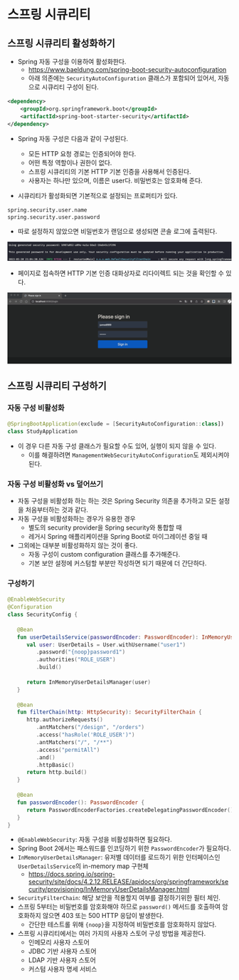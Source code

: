 # 스프링 시큐리티

## 스프링 시큐리티 활성화하기

- Spring 자동 구성을 이용하여 활성화한다.
	- https://www.baeldung.com/spring-boot-security-autoconfiguration
	- 아래 의존에는 `SecurityAutoConfiguration` 클래스가 포함되어 있어서, 자동으로 시큐리티 구성이 된다.

```xml
<dependency> 
	<groupId>org.springframework.boot</groupId> 
	<artifactId>spring-boot-starter-security</artifactId> 
</dependency>
```

- Spring 자동 구성은 다음과 같이 구성된다.
	- 모든 HTTP 요청 경로는 인증되어야 한다.
	- 어떤 특정 역할이나 권한이 없다.
	- 스프링 시큐리티의 기본 HTTP 기본 인증을 사용해서 인증된다.
	- 사용자는 하나만 있으며, 이름은 user다. 비밀번호는 암호화해 준다.

- 시큐리티가 활성화되면 기본적으로 설정되는 프로퍼티가 있다.

```
spring.security.user.name
spring.security.user.password
```

- 따로 설정하지 않았으면 비밀번호가 랜덤으로 생성되면 콘솔 로그에 출력된다.

![](assets/Pasted%20image%2020230530210443.png)

- 페이지로 접속하면 HTTP 기본 인증 대화상자로 리다이렉트 되는 것을 확인할 수 있다.

![](assets/Pasted%20image%2020230530210548.png)

## 스프링 시큐리티 구성하기

### 자동 구성 비활성화

```kotlin
@SpringBootApplication(exclude = [SecurityAutoConfiguration::class])  
class StudyApplication
```

- 이 경우 다른 자동 구성 클래스가 필요할 수도 있어, 실행이 되지 않을 수 있다.
	- 이를 해결하려면 `ManagementWebSecurityAutoConfiguration`도 제외시켜야된다.

### 자동 구성 비활성화 vs 덮어쓰기

- 자동 구성을 비활성화 하는 하는 것은 Spring Security 의존을 추가하고 모든 설정을 처음부터하는 것과 같다.
- 자동 구성을 비활성화하는 경우가 유용한 경우
	- 별도의 security provider을 Spring security와 통합할 때
	- 레거시 Spring 애플리케이션을 Spring Boot로 마이그레이션 중일 때
- 그외에는 대부분 비활성화하지 않는 것이 좋다.
	- 자동 구성이 custom configuration 클래스를 추가해준다.
	- 기본 보안 설정에 커스텀할 부분만 작성하면 되기 때문에 더 간단하다.

### 구성하기

```kotlin
@EnableWebSecurity  
@Configuration  
class SecurityConfig {  
  
   @Bean  
   fun userDetailsService(passwordEncoder: PasswordEncoder): InMemoryUserDetailsManager {  
      val user: UserDetails = User.withUsername("user1")  
         .password("{noop}password1")  
         .authorities("ROLE_USER")  
         .build()  
  
      return InMemoryUserDetailsManager(user)  
   }  
  
   @Bean  
   fun filterChain(http: HttpSecurity): SecurityFilterChain {  
      http.authorizeRequests()  
         .antMatchers("/design", "/orders")  
         .access("hasRole('ROLE_USER')")  
         .antMatchers("/", "/**")  
         .access("permitAll")  
         .and()  
         .httpBasic()  
      return http.build()  
   }  
  
   @Bean  
   fun passwordEncoder(): PasswordEncoder {  
      return PasswordEncoderFactories.createDelegatingPasswordEncoder()  
   }  
}
```

- `@EnableWebSecurity`: 자동 구성을 비활성화하면 필요하다.
- Spring Boot 2에서는 패스워드를 인코딩하기 위한 `PasswordEncoder`가 필요하다.
- `InMemoryUserDetailsManager`: 유저별 데이터를 로드하기 위한 인터페이스인 `UserDetailsService`의 in-memory map 구현체
	- https://docs.spring.io/spring-security/site/docs/4.2.12.RELEASE/apidocs/org/springframework/security/provisioning/InMemoryUserDetailsManager.html
- `SecurityFilterChain`: 해당 보안을 적용할지 여부를 결정하기위한 필터 체인.
- 스프링 5부터는 비밀번호를 암호화해야 하므로 `password()` 메서드를 호출하여 암호화하지 않으면 403 또는 500 HTTP 응답이 발생한다.
	- 간단한 테스트롤 위해 `{noop}`을 지정하여 비밀번호를 암호화하지 않았다.
- 스프링 시큐리티에서는 여러 가지의 사용자 스토어 구성 방법을 제공한다.
	- 인메모리 사용자 스토어
	- JDBC 기반 사용자 스토어
	- LDAP 기반 사용자 스토어
	- 커스텀 사용자 명세 서비스